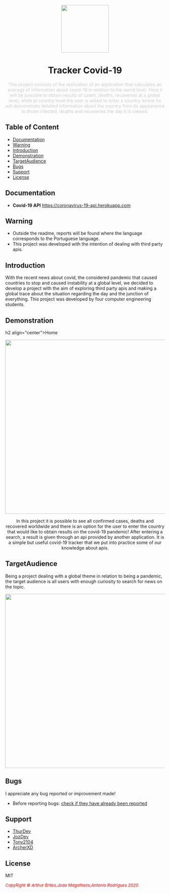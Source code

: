 <p align="center">
  <img src="https://cdn.discordapp.com/attachments/450718681492750344/694492085205860352/virus_coronavirus_covid_covid_icon_134829.png" width=150px" align="center">
</p>
                                                                        
<h1 align="center">Tracker Covid-19</h1>
<p align="center" style="color: #ccc;">
This project consists of the realization of an application that calculates an average of information about covid-19 in relation to the world level. Here it will be possible to obtain results of cases, deaths, recoveries at a global level, while at country level the user is asked to enter a country where he will demonstrate detailed information about the country from its appearance to those infected, deaths and recoveries the day it is viewed.
</p>


## Table of Content

- [Documentation](#documentation)
- [Warning](#warning)
- [Introduction](#introduction)
- [Demonstration](#demonstration)
- [TargetAudience](#targetaudience)
- [Bugs](#bugs)
- [Support](#support)
- [License](#license)


## Documentation

- **Covid-19 API** https://coronavirus-19-api.herokuapp.com



## Warning

- Outside the readme, reports will be found where the language corresponds to the Portuguese language.
- This project was developed with the intention of dealing with third party apis.




## Introduction

With the recent news about covid, the considered pandemic that caused countries to stop and caused instability at a global level, we decided to develop a project with the aim of exploring third party apis and making a global trace about the situation regarding the day and the junction of everything.
This project was developed by four computer engineering students.


## Demonstration

h2 align="center">Home</h1>
<p align="center">
 <img src="https://i.gyazo.com/f72186261c87dda7f1573f1299bdddc1.png" width=550px" align="center">
 
 <p align="center">In this project it is possible to see all confirmed cases, deaths and recovered worldwide and there is an option for the user to enter the country that would like to obtain results on the covid-19 pandemic!
After entering a search, a result is given through an api provided by another application. It is a simple but useful covid-19 tracker that we put into practice some of our knowledge about apis.</p></p>

## TargetAudience


Being a project dealing with a global theme in relation to being a pandemic, the target audience is all users with enough curiosity to search for news on the topic.                                                                                                                           
<p align="center"><img src="https://i.gyazo.com/9a33dfeaeaef4061a01c2c01d32ce4e8.png" width=550px" align="center"></p>


## Bugs

I appreciate any bug reported or improvement made!

- Before reporting bugs:
[check if they have already been reported](https://github.com/jozdev/CodeBetter/issues)
                                                                                                                                      
## Support

- [ThurDev](https://github.com/thurdev)
- [JozDev](https://github.com/jozdev)
- [Tony2104](https://github.com/Tony2104)
- [ArcherXD](https://github.com/ArcherXD)



## License

MIT


 <i style='text-align: center; color: red;font-size: 13px;'>CopyRight © Arthur Brites,Joao Magalhaes,Antonio Rodrigues 2020</i> 
